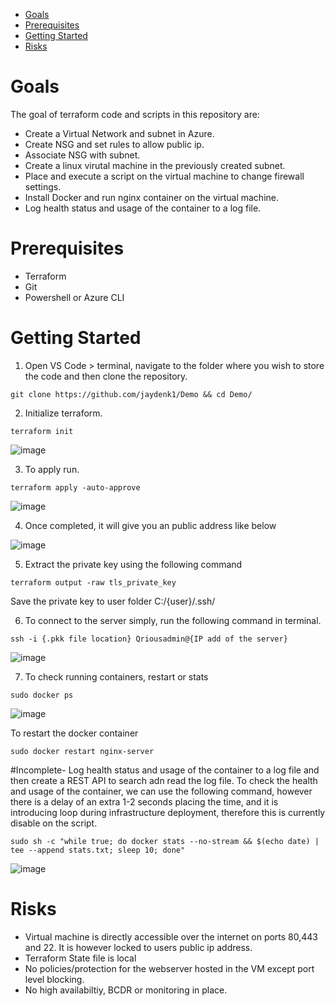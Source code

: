 
- [Goals](#goals)
- [Prerequisites](#prerequisites)
- [Getting Started](#getting-started)
- [Risks](#risks)

# Goals

The goal of terraform code and scripts in this repository are:
- Create a Virtual Network and subnet in Azure.
- Create NSG and set rules to allow public ip.
- Associate NSG with subnet. 
- Create a linux virutal machine in the previously created subnet.
- Place and execute a script on the virtual machine to change firewall settings.
- Install Docker and run nginx container on the virtual machine.
- Log health status and usage of the container to a log file.
 
# Prerequisites
- Terraform
- Git
- Powershell or Azure CLI

# Getting Started

1) Open VS Code > terminal, navigate to the folder where you wish to store the code and then clone the repository.
   
```
git clone https://github.com/jaydenk1/Demo && cd Demo/
``` 

2) Initialize terraform.
```
terraform init
``` 

![image](https://user-images.githubusercontent.com/84843818/137726080-c08b6860-3bce-4642-a2cf-22e51165b0e3.png)

3) To apply run.
```
terraform apply -auto-approve
``` 
![image](https://user-images.githubusercontent.com/84843818/137726655-72d60920-fe51-4c6d-86b4-2b5c70a34234.png)

4) Once completed, it will give you an public address like below

![image](https://user-images.githubusercontent.com/84843818/137737493-80250252-37f4-4e0f-acb1-408971e491ac.png)

5) Extract the private key using the following command
```
terraform output -raw tls_private_key
```
Save the private key to user folder C:/{user}/.ssh/

6) To connect to the server simply, run the following command in terminal.

```
ssh -i {.pkk file location} Qriousadmin@{IP add of the server}
```
![image](https://user-images.githubusercontent.com/84843818/137739042-87a2d4e4-0707-49ca-a2a9-7d6804e30982.png)

7) To check running containers, restart or stats
```
sudo docker ps
```
![image](https://user-images.githubusercontent.com/84843818/137739284-45b13aca-2e31-441c-a81a-23f247185f46.png)

To restart the docker container
```
sudo docker restart nginx-server
```


#Incomplete- Log health status and usage of the container to a log file and then create a REST API to search adn read the log file.
To check the health and usage of the container, we can use the following command, however there is a delay of an extra 1-2 seconds placing the time, and it is introducing loop during infrastructure deployment, therefore this is currently disable on the script. 
```
sudo sh -c "while true; do docker stats --no-stream && $(echo date) | tee --append stats.txt; sleep 10; done"
```
![image](https://user-images.githubusercontent.com/84843818/137843173-fed71c5f-9e32-456c-a5e4-3764a99a0447.png)



# Risks
- Virtual machine is directly accessible over the internet on ports 80,443 and 22. It is however locked to users public ip address.
- Terraform State file is local
- No policies/protection for the webserver hosted in the VM except port level blocking.
- No high availabiltiy, BCDR or monitoring in place.
